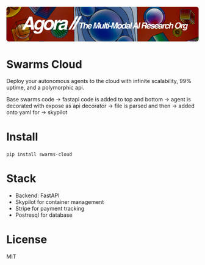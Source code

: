 [![Multi-Modality](agorabanner.png)](https://discord.gg/qUtxnK2NMf)

# Swarms Cloud
Deploy your autonomous agents to the cloud with infinite scalability, 99% uptime, and a polymorphic api.


Base swarms code -> fastapi code is added to top and bottom -> agent is decorated with expose as api decorator -> file is parsed and then -> added onto yaml for -> skypilot


# Install
`pip install swarms-cloud`


# Stack
- Backend: FastAPI
- Skypilot for container management
- Stripe for payment tracking
- Postresql for database



# License
MIT